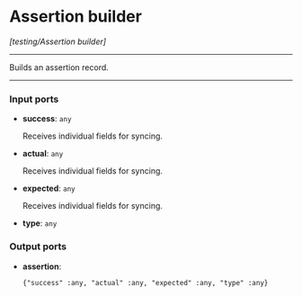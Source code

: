 # Assertion builder

_[testing/Assertion builder]_

---

Builds an assertion record.<br>

---

### Input ports

* __success__: ` any `


    Receives individual fields for syncing.<br>


* __actual__: ` any `


    Receives individual fields for syncing.<br>


* __expected__: ` any `


    Receives individual fields for syncing.<br>


* __type__: ` any `

### Output ports

* __assertion__: 
    ```
    {"success" :any, "actual" :any, "expected" :any, "type" :any}
    ```

